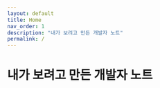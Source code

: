 ```yaml
---
layout: default
title: Home
nav_order: 1
description: "내가 보려고 만든 개발자 노트"
permalink: /
---
```


# 내가 보려고 만든 개발자 노트
